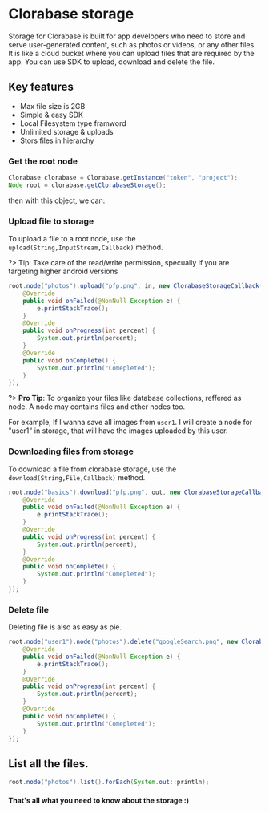 # Clorabase storage
Storage for Clorabase is built for app developers who need to store and serve user-generated content, such as photos or videos, or any other files. It is like a cloud bucket where you can upload files that are required by the app. You can use SDK to upload, download and delete the file.

## Key features
- Max file size is 2GB
- Simple & easy SDK
- Local Filesystem type framword
- Unlimited storage & uploads
- Stors files in hierarchy

### Get the root node
```java
Clorabase clorabase = Clorabase.getInstance("token", "project");
Node root = clorabase.getClorabaseStorage();
```
then with this object, we can:

### Upload file to storage
To upload a file to a root node, use the `upload(String,InputStream,Callback)` method.

?> Tip: Take care of the read/write permission, specually if you are targeting higher android versions

```java
root.node("photos").upload("pfp.png", in, new ClorabaseStorageCallback() {
    @Override
    public void onFailed(@NonNull Exception e) {
        e.printStackTrace();
    }
    @Override
    public void onProgress(int percent) {
        System.out.println(percent);
    }
    @Override
    public void onComplete() {
        System.out.println("Comepleted");
    }
});
```
?> **Pro Tip**: To organize your files like database collections, reffered as node. A node may contains files and other nodes too.

For example, If I wanna save all images from `user1`. I will create a node for "user1" in storage, that will have the images uploaded by this user.


### Downloading files from storage
To download a file from clorabase storage, use the `download(String,File,Callback)` method.
```java
root.node("basics").download("pfp.png", out, new ClorabaseStorageCallback() {
    @Override
    public void onFailed(@NonNull Exception e) {
        e.printStackTrace();
    }
    @Override
    public void onProgress(int percent) {
        System.out.println(percent);
    }
    @Override
    public void onComplete() {
        System.out.println("Comepleted");
    }
});
```


### Delete file
Deleting file is also as easy as pie.
```java
root.node("user1").node("photos").delete("googleSearch.png", new ClorabaseStorageCallback() {
    @Override
    public void onFailed(@NonNull Exception e) {
        e.printStackTrace();
    }
    @Override
    public void onProgress(int percent) {
        System.out.println(percent);
    }
    @Override
    public void onComplete() {
        System.out.println("Comepleted");
    }
});
```

## List all the files.
```java
root.node("photos").list().forEach(System.out::println);
```


#### That's all what you need to know about the storage :)

